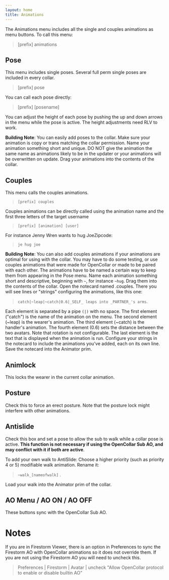 ```yaml
---
layout: home
title: Animations
---
```


The Animations menu includes all the single and couples animations as menu buttons.  To call this menu:

>[prefix] animations

## Pose

This menu includes single poses.  Several full perm single poses are included in every collar.
>[prefix] pose

You can call each pose directly:
>[prefix] [posename]

You can adjust the height of each pose by pushing the up and down arrows in the menu while the pose is active. The height adjustments need RLV to work.

**Building Note**:  You can easily add poses to the collar.  Make sure your animation is copy or trans matching the collar permission. Name your animation something short and unique. DO NOT give the animation the same name as animations likely to be in the updater or your animations will be overwritten on update.   Drag your animations into the contents of the collar. 

## Couples

This menu calls the couples animations.

>`[prefix] couples`

Couples animations can be directly called using the animation name and the first three letters of the target username

>`[prefix] [animation] [user]`

For instance Jenny Wren wants to hug JoeZipcode: 

>`je hug joe`   

**Building Note**:  You can also add couples animations if your animations are optimal for using with the collar. You may have to do some testing, or use couples animations that were made for OpenCollar or made to be paired with each other. The animations have to be named a certain way to keep them from appearing in the Pose menu.  Name each animation something short and descriptive, beginning with `~`, for instance `~hug`. Drag them into the contents of the collar. Open the notecard named .couples.  There you will see lines or "strings" configuring the animations, like this one:

>`catch|~leap|~catch|0.6|_SELF_ leaps into _PARTNER_'s arms`.

Each element is separated by a pipe `(|)` with no space.  The first element ("catch") is the name of the animation on the menu.  The second element (~leap) is the wearer's animation.  The third element (~catch) is the handler's animation. The fourth element (0.6) sets the distance between the two avatars.  Note that rotation is not configurable.  The last element is the text that is displayed when the animation is run.  Configure your strings in the notecard to include the animations you've added, each on its own line. Save the notecard into the Animator prim.

## Animlock

This locks the wearer in the current collar animation.

## Posture

Check this to force an erect posture.  Note that the posture lock might interfere with other animations.

## Antislide

Check this box and set a pose to allow the sub to walk while a collar pose is active.  **This function is not necessary if using the OpenCollar Sub AO, and may conflict with it if both are active**.

To add your own walk to AntiSlide:  Choose a higher priority (such as priority 4 or 5) modifiable walk animation.  Rename it:
> `~walk_[nameofwalk]` .  

Load your walk into the Animator prim of the collar.

## AO Menu / AO ON / AO OFF

These buttons sync with the OpenCollar Sub AO.

# Notes

If you are in Firestorm Viewer, there is an option in Preferences to sync the Firestorm AO with OpenCollar animations so it does not override them.  If you are not using the Firestorm AO you will need to uncheck this.

>Preferences | Firestorm | Avatar | uncheck "Allow OpenCollar protocol to enable or disable builtin AO"
